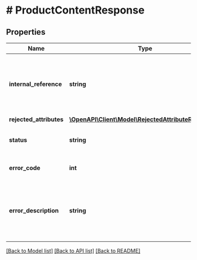 # # ProductContentResponse

## Properties

Name | Type | Description | Notes
------------ | ------------- | ------------- | -------------
**internal_reference** | **string** | A user defined unique reference to identify the products in the upload. | [optional]
**rejected_attributes** | [**\OpenAPI\Client\Model\RejectedAttributeResponse[]**](RejectedAttributeResponse.md) |  | [optional]
**status** | **string** | The end status of the rejected attribute. | [optional]
**error_code** | **int** | The rejection error code. | [optional]
**error_description** | **string** | The rejection error message explains why the value was rejected. | [optional]

[[Back to Model list]](../../README.md#models) [[Back to API list]](../../README.md#endpoints) [[Back to README]](../../README.md)
